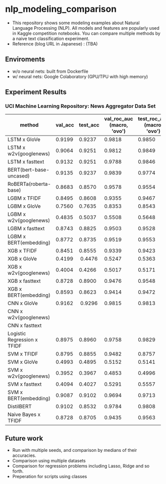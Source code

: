 # nlp_modeling_comparison
- This repository shows some modeling examples about Natural Language Processing (NLP). All models and features are popularly used in Kaggle competition notebooks. You can compare multiple methods by a naive text classification experiment.
- Reference (blog URL in Japanese) : (TBA)
## Enviroments
- w/o neural nets: built from Dockerfile
- w/ neural nets: Google Colaboratory (GPU/TPU with high memory)

## Experiment Results
### UCI Machine Learning Repository: News Aggregator Data Set
|method |val_acc |test_acc | val_roc_auc<br>(macro, 'ovo') | test_roc_auc<br>(macro, 'ovo') | val_logloss | test_logloss
| ---- | ---- | ---- | ---- | ---- | ---- | ---- |
|LSTM x GloVe |0.9199 |0.9237 |0.9818|0.9850| 0.2664| 0.2202
|LSTM x w2v(googlenews) |0.9064|0.9251|0.9812|0.9849|0.2655|0.2205
|LSTM x fasttext |0.9132 | 0.9251|0.9788|0.9846|0.2775 | 0.2152
|BERT(bert-base-uncased) | 0.9135 | 0.9237 | 0.9839 | 0.9774 | 0.2266 | 0.2470
|RoBERTa(roberta-base) | 0.8683 | 0.8570 | 0.9578| 0.9554| 0.3892| 0.3999
|LGBM x TFIDF | 0.8495 | 0.8608 | 0.9355 | 0.9467 | 0.4452 | 0.4065
|LGBM x GloVe | 0.7560 | 0.7635 | 0.8353| 0.8543 |0.7070 | 0.6685
|LGBM x w2v(googlenews) |0.4835 | 0.5037 |0.5508 |0.5648 | 1.1765| 1.1567
|LGBM x fasttext | 0.8743| 0.8825 |0.9503 | 0.9528|0.3749 | 0.3366
|LGBM x BERT(embedding) |0.8772 | 0.8735| 0.9519| 0.9553|0.3524 |0.3440
|XGB x TFIDF |0.8451 | 0.8555|0.9339 |0.9423|0.5067 |0.4647 
|XGB x GloVe |0.4199 |  0.4476| 0.5247|0.5363 |1.8890 | 1.8704
|XGB x w2v(googlenews) |0.4004 |0.4266 |0.5017 |0.5171 |1.9219 | 1.8261
|XGB x fasttext | 0.8728|0.8900  | 0.9476|0.9548 | 0.4293| 0.3723
|XGB x BERT(embedding) |0.8593 | 0.8623|0.9414 |0.9472 | 0.3942|0.3852
|CNN x GloVe | 0.9162| 0.9296 | 0.9815 |0.9813 | 0.2553| 0.2253
|CNN x w2v(googlenews) | |  |  | | | 
|CNN x fasttext | |  |  | | | 
|Logistic Regression x TFIDF | 0.8975| 0.8960 |0.9758 |0.9829 | 0.3873|0.3672
|SVM x TFIDF |0.8795 | 0.8855 |0.9482 | 0.8757| 0.3977| 0.3734
|SVM x GloVe | 0.4993|0.4895 | 0.5152|0.5141 |1.2742 |1.2710
|SVM x w2v(googlenews) |0.3952 | 0.3967|0.4853 |0.4996 |1.4341 |1.4375
|SVM x fasttext |0.4094 |0.4027 |0.5291 | 0.5557|1.2694 |1.2437
|SVM x BERT(embedding) |0.9087 | 0.9102|0.9694 | 0.9713|0.2699 |0.2741
|DistilBERT | 0.9102 | 0.8532 | 0.9784| 0.9808| 0.2509 | 0.2663
|Naive Bayes x TFIDF | 0.8728| 0.8705 | 0.9435| 0.9563| 0.4740| 0.4265
## Future work
- Run with multiple seeds, and comparison by medians of their accuracies.
- Comparison using multiple datasets
- Comparison for regression problems including Lasso, Ridge and so forth.
- Preperation for scripts using classes
